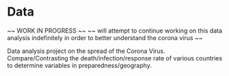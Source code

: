 # Data
~~ WORK IN PROGRESS ~~
~~ will attempt to continue working on this data analysis indefinitely in order to better understand the corona virus ~~ 

Data analysis project on the spread of the Corona Virus. Compare/Contrasting the death/infection/response rate of various countries to determine variables in preparedness/geography. 
